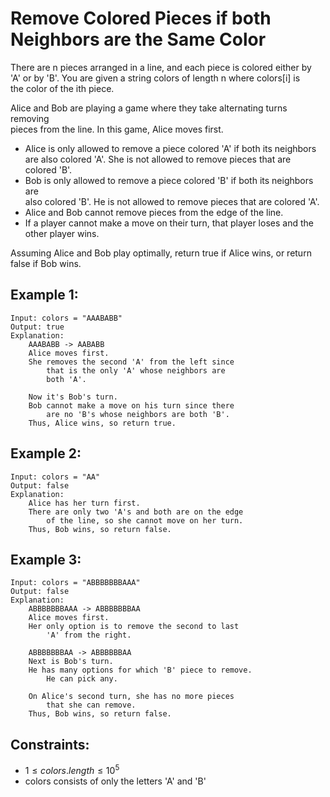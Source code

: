 # Remove Colored Pieces if both Neighbors are the Same Color

There are n pieces arranged in a line, and each piece is colored either by  
'A' or by 'B'. You are given a string colors of length n where colors[i] is  
the color of the ith piece.

Alice and Bob are playing a game where they take alternating turns removing  
pieces from the line. In this game, Alice moves first.

* Alice is only allowed to remove a piece colored 'A' if both its neighbors  
    are also colored 'A'. She is not allowed to remove pieces that are  
    colored 'B'.
* Bob is only allowed to remove a piece colored 'B' if both its neighbors are  
    also colored 'B'. He is not allowed to remove pieces that are colored 'A'.
* Alice and Bob cannot remove pieces from the edge of the line.
* If a player cannot make a move on their turn, that player loses and the  
    other player wins.

Assuming Alice and Bob play optimally, return true if Alice wins, or return  
false if Bob wins.

 

## Example 1:

    Input: colors = "AAABABB"
    Output: true
    Explanation:
        AAABABB -> AABABB
        Alice moves first.
        She removes the second 'A' from the left since  
            that is the only 'A' whose neighbors are  
            both 'A'.

        Now it's Bob's turn.
        Bob cannot make a move on his turn since there  
            are no 'B's whose neighbors are both 'B'.
        Thus, Alice wins, so return true.

## Example 2:

    Input: colors = "AA"
    Output: false
    Explanation:
        Alice has her turn first.
        There are only two 'A's and both are on the edge  
            of the line, so she cannot move on her turn.
        Thus, Bob wins, so return false.

## Example 3:

    Input: colors = "ABBBBBBBAAA"
    Output: false
    Explanation:
        ABBBBBBBAAA -> ABBBBBBBAA
        Alice moves first.
        Her only option is to remove the second to last  
            'A' from the right.

        ABBBBBBBAA -> ABBBBBBAA
        Next is Bob's turn.
        He has many options for which 'B' piece to remove.  
            He can pick any.

        On Alice's second turn, she has no more pieces  
            that she can remove.
        Thus, Bob wins, so return false.

 

## Constraints:

* $1 \le colors.length \le 10^5$
* colors consists of only the letters 'A' and 'B'

